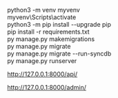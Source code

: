 python3 -m venv myvenv<br>
myvenv\Scripts\activate<br>
python3 -m pip install --upgrade pip<br>
pip install -r requirements.txt<br>
py manage.py makemigrations<br>
py manage.py migrate<br>
py manage.py migrate --run-syncdb<br>
py manage.py runserver<br>








http://127.0.0.1:8000/api/<br>

http://127.0.0.1:8000/admin/



